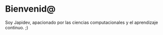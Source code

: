 # Bienvenid@

Soy Japidev, apacionado por las ciencias computacionales y el aprendizaje continuo. ;)
<!---
japi-dev/japi-dev is a ✨ special ✨ repository because its `README.md` (this file) appears on your GitHub profile.
You can click the Preview link to take a look at your changes.
--->
